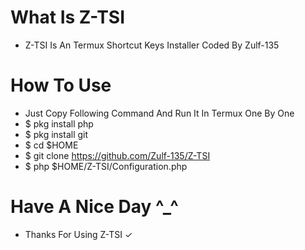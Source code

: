 # What Is Z-TSI
- Z-TSI Is An Termux Shortcut Keys Installer Coded By Zulf-135

# How To Use
- Just Copy Following Command And Run It In Termux One By One
- $ pkg install php 
- $ pkg install git
- $ cd $HOME
- $ git clone https://github.com/Zulf-135/Z-TSI
- $ php $HOME/Z-TSI/Configuration.php

# Have A Nice Day ^_^
- Thanks For Using Z-TSI ✓
